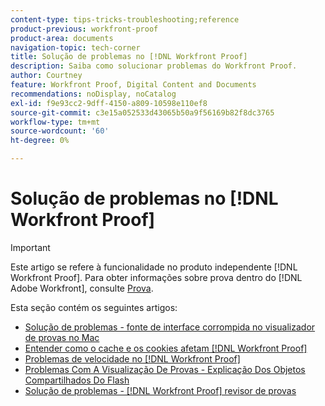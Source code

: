 ```yaml
---
content-type: tips-tricks-troubleshooting;reference
product-previous: workfront-proof
product-area: documents
navigation-topic: tech-corner
title: Solução de problemas no [!DNL Workfront Proof]
description: Saiba como solucionar problemas do Workfront Proof.
author: Courtney
feature: Workfront Proof, Digital Content and Documents
recommendations: noDisplay, noCatalog
exl-id: f9e93cc2-9dff-4150-a809-10598e110ef8
source-git-commit: c3e15a052533d43065b50a9f56169b82f8dc3765
workflow-type: tm+mt
source-wordcount: '60'
ht-degree: 0%

---
```


# Solução de problemas no [!DNL Workfront Proof]

>[!IMPORTANT]
>
>Este artigo se refere à funcionalidade no produto independente [!DNL Workfront Proof]. Para obter informações sobre prova dentro do [!DNL Adobe Workfront], consulte [Prova](../../../review-and-approve-work/proofing/proofing.md).

Esta seção contém os seguintes artigos:

* [Solução de problemas - fonte de interface corrompida no visualizador de provas no Mac](../../../workfront-proof/wp-tech-corner/troubleshooting/corrupted-interface-font-pv-mac.md)
* [Entender como o cache e os cookies afetam [!DNL Workfront Proof]](../../../workfront-proof/wp-tech-corner/troubleshooting/how-cache-cookies-affect-pv.md)
* [Problemas de velocidade no [!DNL Workfront Proof]](../../../workfront-proof/wp-tech-corner/troubleshooting/speed-issue.md)
* [Problemas Com A Visualização De Provas - Explicação Dos Objetos Compartilhados Do Flash](../../../workfront-proof/wp-tech-corner/troubleshooting/view-proof-flash-shared-object.md)
* [Solução de problemas - [!DNL Workfront Proof] revisor de provas](../../../workfront-proof/wp-tech-corner/troubleshooting/proofing-viewer.md)
